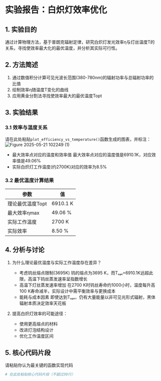 # 实验报告：白炽灯效率优化

## 1. 实验目的
通过计算物理方法，基于普朗克辐射定律，研究白炽灯发光效率η与灯丝温度T的关系，寻找使效率最大化的最优温度，并分析其实际可行性。

## 2. 方法简述
1. 通过数值积分计算可见光波长范围(380-780nm)的辐射功率与总辐射功率的比值
2. 绘制效率η随温度T变化的曲线
3. 应用黄金分割法寻找使效率最大的最优温度Topt

## 3. 实验结果
### 3.1 效率与温度关系
请在此处粘贴`plot_efficiency_vs_temperature()`函数生成的图表，并标注：![Figure 2025-05-21 102249 (1)](https://github.com/user-attachments/assets/0898c00a-ab31-4241-8f99-598da867c541)

- 最大效率点对应的温度和效率值
  最大效率点对应的温度值是6910.1K，对应效率值是49.06%
- 实际白炽灯工作温度(约2700K)对应的效率为8.5%

### 3.2 最优温度计算结果
| 参数 | 值 |
|------|----|
| 理论最优温度Topt | 6910.1 K |
| 最大效率ηmax | 49.06 % |
| 实际工作温度 | 2700 K |
| 实际效率 | 8.50 % |

## 4. 分析与讨论
1. 为什么理论最优温度与实际工作温度存在差异？
   - 考虑钨丝熔点限制(3695K)
     钨的熔点为3695 K，而Tₒₚₜ=6910.1K远超此限，高温下钨丝蒸发速率呈指数增长
   - 高温下灯丝蒸发速率增加
     在2700 K时钨丝寿命约1000小时，温度每升高100 K寿命减半，实际设计中需平衡效率与更换成本
   - 能耗与成本因素
     即使达到Tₒₚₜ，仍有大量能量以非可见光形式辐射，黑体辐射本质决定效率天花板

2. 提高白炽灯效率的可能途径：
   - 使用更高熔点的材料
   - 改进灯泡结构设计
   - 优化工作温度区间

## 5. 核心代码片段
请粘贴你认为最关键的函数实现代码

```python
# 在此处粘贴核心代码片段（不超过30行）
```
